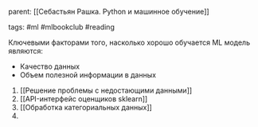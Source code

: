 parent: [[Себастьян Рашка. Python и машинное обучение]]

tags: #ml #mlbookclub #reading

Ключевыми факторами того, насколько хорошо обучается ML модель являются:

- Качество данных
- Объем полезной информации в данных

1. [[Решение проблемы с недостающими данными]]
2. [[API-интерфейс оценщиков sklearn]]
3. [[Обработка категориальных данных]]
4. 
